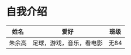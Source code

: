 # 自我介绍

| **姓名** | 爱好                     | 班级 |
| -------- | ------------------------ | ---- |
| 朱余高   | 足球，游戏，音乐，看电影 | 无84 |

